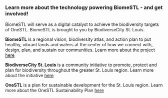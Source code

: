 ### Learn more about the technology powering BiomeSTL - and get involved!

BiomeSTL will serve as a digital catalyst to achieve the biodiversity targets of OneSTL. BiomeSTL is brought to you by BiodiverseCity St. Louis.

**BiomeSTL** is a regional vision, biodiversity atlas, and action plan to put healthy, vibrant lands and waters at the center of how we connect with, design, plan, and sustain our communities. Learn more about the project [here](http://www.missouribotanicalgarden.org/sustainability/sustainability/biodiversecity-st.-louis/biomestl.aspx)

**BiodiverseCity St. Louis** is a community initiative to promote, protect and plan for biodiversity throughout the greater St. Louis region. Learn more about the initiative [here](http://www.missouribotanicalgarden.org/sustainability/sustainability/biodiversecity-st.-louis.aspx)

**OneSTL** is a plan for sustainable development for the St. Louis region. Learn more about the OneSTL Sustainability Plan [here](http://www.onestl.org/) 
